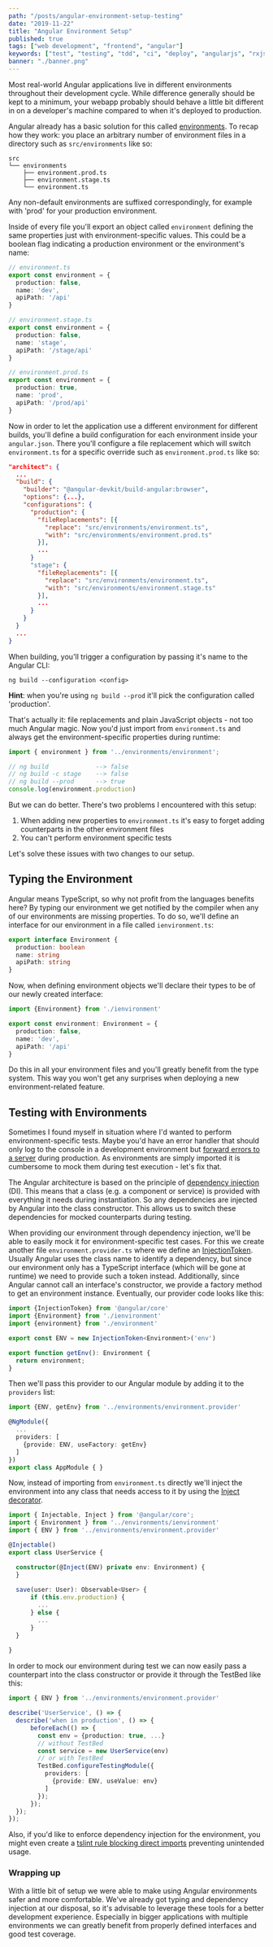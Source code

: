 ```yaml
---
path: "/posts/angular-environment-setup-testing"
date: "2019-11-22"
title: "Angular Environment Setup"
published: true
tags: ["web development", "frontend", "angular"]
keywords: ["test", "testing", "tdd", "ci", "deploy", "angularjs", "rxjs", "typescript", "ngrx"]
banner: "./banner.png"
---
```


Most real-world Angular applications live in different environments
throughout their development cycle. While difference generally should be
kept to a minimum, your webapp probably should behave a little bit
different in on a developer's machine compared to when it's deployed to
production.

Angular already has a basic solution for this called
[environments](https://angular.io/guide/build#configuring-application-environments).
To recap how they work: you place an arbitrary number of environment
files in a directory such as `src/environments` like so: 
```
src
└── environments
    ├── environment.prod.ts
    ├── environment.stage.ts
    └── environment.ts
```

Any non-default environments are suffixed correspondingly, for example
with 'prod' for your production environment.

Inside of every file you'll export an object called `environment`
defining the same properties just with environment-specific values. This
could be a boolean flag indicating a production environment or the
environment's name:

```typescript
// environment.ts
export const environment = {
  production: false,
  name: 'dev',
  apiPath: '/api'
}
```

```typescript
// environment.stage.ts
export const environment = {
  production: false,
  name: 'stage',
  apiPath: '/stage/api'
}
```

```typescript
// environment.prod.ts
export const environment = {
  production: true,
  name: 'prod',
  apiPath: '/prod/api'
}
```

Now in order to let the application use a different environment for
different builds, you'll define a build configuration for each
environment inside your `angular.json`. There you'll configure a file
replacement which will switch `environment.ts` for a specific override
such as `environment.prod.ts` like so:

```json
"architect": {
  ...
  "build": {
    "builder": "@angular-devkit/build-angular:browser",
    "options": {...},
    "configurations": {
      "production": {
        "fileReplacements": [{
          "replace": "src/environments/environment.ts",
          "with": "src/environments/environment.prod.ts"
        }],
        ...
      }
      "stage": {
        "fileReplacements": [{
          "replace": "src/environments/environment.ts",
          "with": "src/environments/environment.stage.ts"
        }],
        ...
      }
    }
  }
  ...
}
```

When building, you'll trigger a configuration by passing it's name to
the Angular CLI: 
```commandline
ng build --configuration <config>
```

__Hint__: when you're using `ng build --prod` it'll pick the
configuration called 'production'.

That's actually it: file replacements and plain JavaScript objects - not
too much Angular magic. Now you'd just import from `environment.ts` and
always get the environment-specific properties during runtime:

```typescript
import { environment } from '../environments/environment';

// ng build             --> false
// ng build -c stage    --> false
// ng build --prod      --> true
console.log(environment.production)
```

But we can do better. There's two problems I encountered with this
setup:
1. When adding new properties to `environment.ts` it's easy to forget
   adding counterparts in the other environment files 
2. You can't perform environment specific tests

Let's solve these issues with two changes to our setup.

## Typing the Environment

Angular means TypeScript, so why not profit from the languages benefits
here? By typing our environment we get notified by the compiler when any
of our environments are missing properties. To do so, we'll define an
interface for our environment in a file called `ienvironment.ts`:

```typescript
export interface Environment {
  production: boolean
  name: string
  apiPath: string
}
```

Now, when defining environment objects we'll declare their types to be
of our newly created interface:

```typescript
import {Environment} from './ienvironment'

export const environment: Environment = {
  production: false,
  name: 'dev',
  apiPath: '/api'
}
```

Do this in all your environment files and you'll greatly benefit from
the type system. This way you won't get any surprises when deploying a
new environment-related feature.

## Testing with Environments

Sometimes I found myself in situation where I'd wanted to perform
environment-specific tests. Maybe you'd have an error handler that
should only log to the console in a development environment but
[forward errors to a server](/posts/angular-error-tracking-with-sentry)
during production. As environments are simply imported it is cumbersome
to mock them during test execution - let's fix that.

The Angular architecture is based on the principle of
[dependency injection](https://angular.io/guide/dependency-injection)
(DI). This means that a class (e.g. a component or service) is provided
with everything it needs during instantiation. So any dependencies are
injected by Angular into the class constructor. This allows us to switch
these dependencies for mocked counterparts during testing.

When providing our environment through dependency injection, we'll be
able to easily mock it for environment-specific test cases. For this we
create another file `environment.provider.ts` where we define an
[InjectionToken](https://angular.io/api/core/InjectionToken). Usually
Angular uses the class name to identify a dependency, but since our
environment only has a TypeScript interface (which will be gone at
runtime) we need to provide such a token instead. Additionally, since
Angular cannot call an interface's constructor, we provide a factory
method to get an environment instance. Eventually, our provider code
looks like this: 
```typescript
import {InjectionToken} from '@angular/core'
import {Environment} from './ienvironment'
import {environment} from './environment'

export const ENV = new InjectionToken<Environment>('env')

export function getEnv(): Environment {
  return environment;
}
```

Then we'll pass this provider to our Angular module by adding it to the
`providers` list: 
```typescript
import {ENV, getEnv} from '../environments/environment.provider'

@NgModule({
  ...
  providers: [
    {provide: ENV, useFactory: getEnv}
  ]
})
export class AppModule { }
```

Now, instead of importing from `environment.ts` directly we'll inject
the environment into any class that needs access to it by using the
[Inject decorator](https://angular.io/api/core/Inject).

```typescript
import { Injectable, Inject } from '@angular/core';
import { Environment } from '../environments/ienvironment'
import { ENV } from '../environments/environment.provider'

@Injectable() 
export class UserService {

  constructor(@Inject(ENV) private env: Environment) {
  }
  
  save(user: User): Observable<User> {
      if (this.env.production) {
        ...
      } else {
        ...
      }
  }
  
}
```

In order to mock our environment during test we can now easily pass a
counterpart into the class constructor or provide it through the TestBed
like this:
```typescript
import { ENV } from '../environments/environment.provider'

describe('UserService', () => {
  describe('when in production', () => {
      beforeEach(() => {
        const env = {production: true, ...}
        // without TestBed
        const service = new UserService(env)
        // or with TestBed
        TestBed.configureTestingModule({
          providers: [
            {provide: ENV, useValue: env}
          ]
        });
      });
  });
});
```

Also, if you'd like to enforce dependency injection for the environment,
you might even create a
[tslint rule blocking direct imports](https://stackoverflow.com/questions/51742983/how-blacklist-imports-in-a-specific-file-with-tslint)
preventing unintended usage.

### Wrapping up

With a little bit of setup we were able to make using Angular
environments safer and more comfortable. We've already got typing and
dependency injection at our disposal, so it's advisable to leverage
these tools for a better development experience. Especially in bigger
applications with multiple environments we can greatly benefit from
properly defined interfaces and good test coverage.
